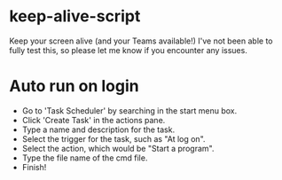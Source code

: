 # keep-alive-script
Keep your screen alive (and your Teams available!)
I've not been able to fully test this, so please let me know if you encounter any issues.

# Auto run on login
- Go to 'Task Scheduler' by searching in the start menu box.
- Click 'Create Task' in the actions pane.
- Type a name and description for the task.
- Select the trigger for the task, such as "At log on".
- Select the action, which would be "Start a program".
- Type the file name of the cmd file.
- Finish!
